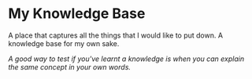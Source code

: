 # My Knowledge Base

A place that captures all the things that I would like to put down. A knowledge base for my own sake.

_A good way to test if you've learnt a knowledge is when you can explain the same concept in your own words._
